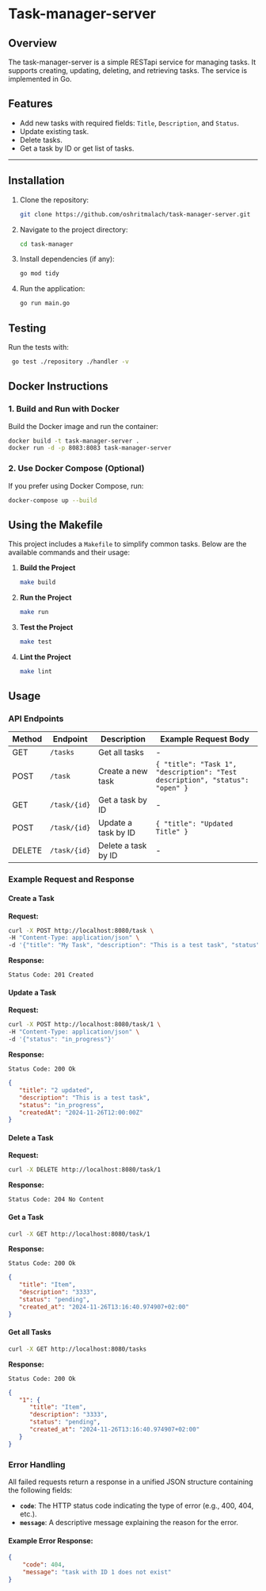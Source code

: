 
# Task-manager-server

## Overview
The task-manager-server is a simple RESTapi service for managing tasks. It supports creating, updating, deleting, and retrieving tasks. The service is implemented in Go.

## Features
- Add new tasks with required fields: `Title`, `Description`, and `Status`.
- Update existing task.
- Delete tasks.
- Get a task by ID or get list of tasks.

---

## Installation

1. Clone the repository:
   ```bash
   git clone https://github.com/oshritmalach/task-manager-server.git
   ```
2. Navigate to the project directory:
   ```bash
   cd task-manager
   ```
3. Install dependencies (if any):
   ```bash
   go mod tidy
   ```

4. Run the application:
   ```bash
   go run main.go
   ```
## Testing
   Run the tests with:
   ```bash
    go test ./repository ./handler -v
   ```

## Docker Instructions

### 1. Build and Run with Docker
Build the Docker image and run the container:
```bash
docker build -t task-manager-server .
docker run -d -p 8083:8083 task-manager-server
```

### 2. Use Docker Compose (Optional)
If you prefer using Docker Compose, run:
```bash
docker-compose up --build
```


## Using the Makefile

This project includes a `Makefile` to simplify common tasks. Below are the available commands and their usage:

1. **Build the Project**
   ```bash
   make build
   ```
2. **Run the Project**
   ```bash
   make run
   ```
3. **Test the Project**
   ```bash
   make test
   ```
3. **Lint the Project**
   ```bash
   make lint
   ```
   
   

## Usage

### API Endpoints
| Method | Endpoint               | Description         | Example Request Body                           |
|--------|-------------------------|---------------------|-----------------------------------------------|
| GET    | `/tasks`               | Get all tasks       | -                                             |
| POST   | `/task`                | Create a new task   | `{ "title": "Task 1", "description": "Test description", "status": "open" }` |
| GET    | `/task/{id}`           | Get a task by ID    | -                                             |
| POST   | `/task/{id}`           | Update a task by ID | `{ "title": "Updated Title" }`                |
| DELETE | `/task/{id}`           | Delete a task by ID | -                                             |

### Example Request and Response

#### Create a Task
**Request:**
```bash
curl -X POST http://localhost:8080/task \
-H "Content-Type: application/json" \
-d '{"title": "My Task", "description": "This is a test task", "status": "open"}'
```

**Response:**
```
Status Code: 201 Created
```
#### Update a Task
**Request:**
```bash
curl -X POST http://localhost:8080/task/1 \
-H "Content-Type: application/json" \
-d '{"status": "in_progress"}'
```

**Response:**
```
Status Code: 200 Ok
```
```json
{
   "title": "2 updated",
   "description": "This is a test task",
   "status": "in_progress",
   "createdAt": "2024-11-26T12:00:00Z"
}
```

#### Delete a Task
**Request:**
```bash
curl -X DELETE http://localhost:8080/task/1
```

**Response:**
```
Status Code: 204 No Content
```
#### Get a Task
```bash
curl -X GET http://localhost:8080/task/1
```
**Response:**
```
Status Code: 200 Ok
```
```json
{
   "title": "Item",
   "description": "3333",
   "status": "pending",
   "created_at": "2024-11-26T13:16:40.974907+02:00"
}
```
#### Get all Tasks
```bash
curl -X GET http://localhost:8080/tasks
```
**Response:**
```
Status Code: 200 Ok
```
```json
{
   "1": {
      "title": "Item",
      "description": "3333",
      "status": "pending",
      "created_at": "2024-11-26T13:16:40.974907+02:00"
   }
}
```

### Error Handling

All failed requests return a response in a unified JSON structure containing the following fields:

- **`code`**: The HTTP status code indicating the type of error (e.g., 400, 404, etc.).
- **`message`**: A descriptive message explaining the reason for the error.

#### Example Error Response:
```json
{
    "code": 404,
    "message": "task with ID 1 does not exist"
}
```



